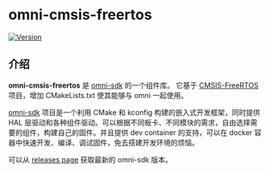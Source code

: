 # omni-cmsis-freertos

[![Version](https://img.shields.io/github/v/release/LuckkMaker/omni-cmsis-freertos)](https://github.com/LuckkMaker/omni-cmsis-freertos/releases/latest)


## 介绍

**omni-cmsis-freertos** 是 [omni-sdk](https://github.com/LuckkMaker/omni-sdk) 的一个组件库。 它基于 [CMSIS-FreeRTOS](https://github.com/ARM-software/CMSIS-FreeRTOS) 项目，增加 CMakeLists.txt 使其能够与 omni 一起使用。

[omni-sdk](https://github.com/LuckkMaker/omni-sdk) 项目是一个利用 CMake 和 kconfig 构建的嵌入式开发框架，同时提供 HAL 层驱动和各种组件驱动。可以根据不同板卡、不同模块的需求，自由选择需要的组件，构建自己的固件。并且提供 dev container 的支持，可以在 docker 容器中快速开发、编译、调试固件，免去搭建开发环境的烦恼。

可以从 [releases page](https://github.com/LuckkMaker/omni-sdk/releases) 获取最新的 omni-sdk 版本。
